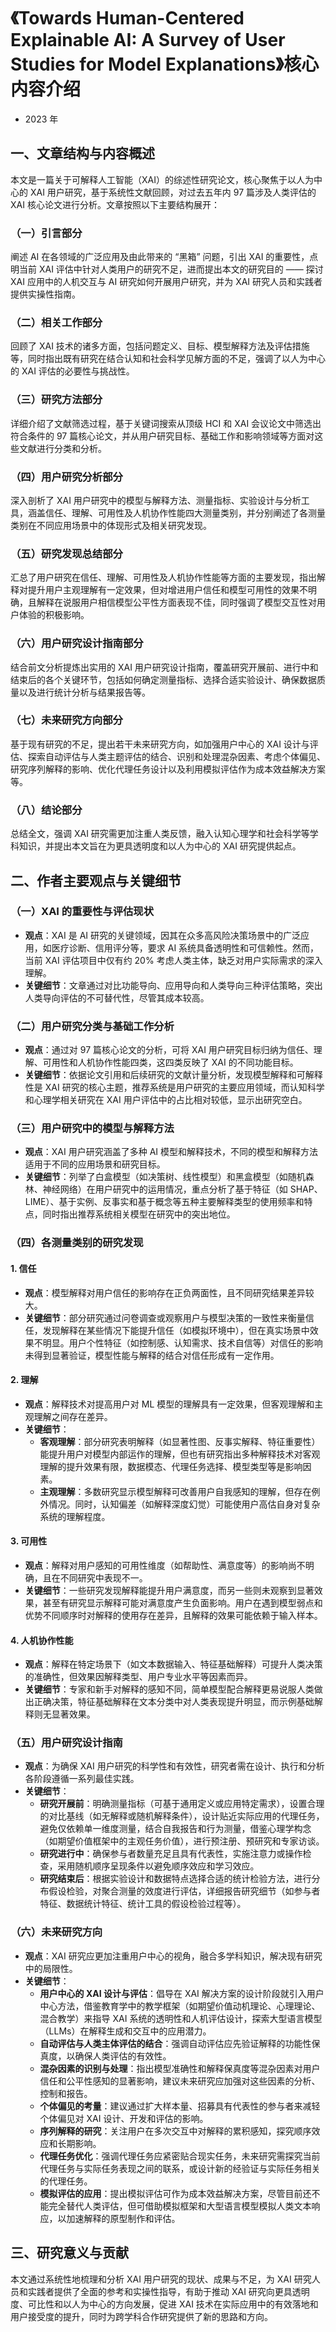# 《Towards Human-Centered Explainable AI: A Survey of User Studies for Model Explanations》核心内容介绍
- 2023 年
## 一、文章结构与内容概述

本文是一篇关于可解释人工智能（XAI）的综述性研究论文，核心聚焦于以人为中心的 XAI 用户研究，基于系统性文献回顾，对过去五年内 97 篇涉及人类评估的 XAI 核心论文进行分析。文章按照以下主要结构展开：

### （一）引言部分
阐述 AI 在各领域的广泛应用及由此带来的 “黑箱” 问题，引出 XAI 的重要性，点明当前 XAI 评估中针对人类用户的研究不足，进而提出本文的研究目的 —— 探讨 XAI 应用中的人机交互与 AI 研究如何开展用户研究，并为 XAI 研究人员和实践者提供实操性指南。

### （二）相关工作部分
回顾了 XAI 技术的诸多方面，包括问题定义、目标、模型解释方法及评估措施等，同时指出既有研究在结合认知和社会科学见解方面的不足，强调了以人为中心的 XAI 评估的必要性与挑战性。

### （三）研究方法部分
详细介绍了文献筛选过程，基于关键词搜索从顶级 HCI 和 XAI 会议论文中筛选出符合条件的 97 篇核心论文，并从用户研究目标、基础工作和影响领域等方面对这些文献进行分类和分析。

### （四）用户研究分析部分
深入剖析了 XAI 用户研究中的模型与解释方法、测量指标、实验设计与分析工具，涵盖信任、理解、可用性及人机协作性能四大测量类别，并分别阐述了各测量类别在不同应用场景中的体现形式及相关研究发现。

### （五）研究发现总结部分
汇总了用户研究在信任、理解、可用性及人机协作性能等方面的主要发现，指出解释对提升用户主观理解有一定效果，但对增进用户信任和模型可用性的效果不明确，且解释在说服用户相信模型公平性方面表现不佳，同时强调了模型交互性对用户体验的积极影响。

### （六）用户研究设计指南部分
结合前文分析提炼出实用的 XAI 用户研究设计指南，覆盖研究开展前、进行中和结束后的各个关键环节，包括如何确定测量指标、选择合适实验设计、确保数据质量以及进行统计分析与结果报告等。

### （七）未来研究方向部分
基于现有研究的不足，提出若干未来研究方向，如加强用户中心的 XAI 设计与评估、探索自动评估与人类主题评估的结合、识别和处理混杂因素、考虑个体偏见、研究序列解释的影响、优化代理任务设计以及利用模拟评估作为成本效益解决方案等。

### （八）结论部分
总结全文，强调 XAI 研究需更加注重人类反馈，融入认知心理学和社会科学等学科知识，并提出本文旨在为更具透明度和以人为中心的 XAI 研究提供起点。

## 二、作者主要观点与关键细节

### （一）XAI 的重要性与评估现状
- **观点**：XAI 是 AI 研究的关键领域，因其在众多高风险决策场景中的广泛应用，如医疗诊断、信用评分等，要求 AI 系统具备透明性和可信赖性。然而，当前 XAI 评估项目中仅有约 20% 考虑人类主体，缺乏对用户实际需求的深入理解。
- **关键细节**：文章通过对比功能导向、应用导向和人类导向三种评估策略，突出人类导向评估的不可替代性，尽管其成本较高。

### （二）用户研究分类与基础工作分析
- **观点**：通过对 97 篇核心论文的分析，可将 XAI 用户研究目标归纳为信任、理解、可用性和人机协作性能四类，这四类反映了 XAI 的不同功能目标。
- **关键细节**：依据论文引用和后续研究的文献计量分析，发现模型解释和可解释性是 XAI 研究的核心主题，推荐系统是用户研究的主要应用领域，而认知科学和心理学相关研究在 XAI 用户评估中的占比相对较低，显示出研究空白。

### （三）用户研究中的模型与解释方法
- **观点**：XAI 用户研究涵盖了多种 AI 模型和解释技术，不同的模型和解释方法适用于不同的应用场景和研究目标。
- **关键细节**：列举了白盒模型（如决策树、线性模型）和黑盒模型（如随机森林、神经网络）在用户研究中的运用情况，重点分析了基于特征（如 SHAP、LIME）、基于实例、反事实和基于概念等五种主要解释类型的使用频率和特点，同时指出推荐系统相关模型在研究中的突出地位。

### （四）各测量类别的研究发现
#### 1. 信任
- **观点**：模型解释对用户信任的影响存在正负两面性，且不同研究结果差异较大。
- **关键细节**：部分研究通过问卷调查或观察用户与模型决策的一致性来衡量信任，发现解释在某些情况下能提升信任（如模拟环境中），但在真实场景中效果不明显。用户个性特征（如控制感、认知需求、技术自信等）对信任的影响未得到显著验证，模型性能与解释的结合对信任形成有一定作用。

#### 2. 理解
- **观点**：解释技术对提高用户对 ML 模型的理解具有一定效果，但客观理解和主观理解之间存在差异。
- **关键细节**：
    - **客观理解**：部分研究表明解释（如显著性图、反事实解释、特征重要性）能提升用户对模型内部运作的理解，但也有研究指出多种解释技术对客观理解的提升效果有限，数据模态、代理任务选择、模型类型等是影响因素。
    - **主观理解**：多数研究显示模型解释可改善用户自我感知的理解，但存在例外情况。同时，认知偏差（如解释深度幻觉）可能使用户高估自身对复杂系统的理解程度。

#### 3. 可用性
- **观点**：解释对用户感知的可用性维度（如帮助性、满意度等）的影响尚不明确，且在不同研究中表现不一。
- **关键细节**：一些研究发现解释能提升用户满意度，而另一些则未观察到显著效果，甚至有研究显示解释可能对满意度产生负面影响。用户在遇到模型弱点和优势不同顺序时对解释的使用存在差异，且解释的效果可能依赖于输入样本。

#### 4. 人机协作性能
- **观点**：解释在特定场景下（如文本数据输入、特征基础解释）可提升人类决策的准确性，但效果因解释类型、用户专业水平等因素而异。
- **关键细节**：专家和新手对解释的感知不同，简单模型配合解释更易说服人类做出正确决策，特征基础解释在文本分类中对人类表现提升明显，而示例基础解释则无显著效果。

### （五）用户研究设计指南
- **观点**：为确保 XAI 用户研究的科学性和有效性，研究者需在设计、执行和分析各阶段遵循一系列最佳实践。
- **关键细节**：
    - **研究开展前**：明确测量指标（可基于通用定义或应用特定需求），设置合理的对比基线（如无解释或随机解释条件），设计贴近实际应用的代理任务，避免仅依赖单一维度测量，结合自我报告和行为测量，借鉴心理学构念（如期望价值框架中的主观任务价值），进行预注册、预研究和专家访谈。
    - **研究进行中**：确保参与者数量充足且具有代表性，实施注意力或操作检查，采用随机顺序呈现条件以避免顺序效应和学习效应。
    - **研究结束后**：根据实验设计和数据特点选择合适的统计检验方法，进行分布假设检验，对聚合测量的效度进行评估，详细报告研究细节（如参与者特征、数据统计特征、统计工具的假设检验过程等）。

### （六）未来研究方向
- **观点**：XAI 研究应更加注重用户中心的视角，融合多学科知识，解决现有研究中的局限性。
- **关键细节**：
    - **用户中心的 XAI 设计与评估**：倡导在 XAI 解决方案的设计阶段就引入用户中心方法，借鉴教育学中的教学框架（如期望价值动机理论、心理理论、混合教学）来指导 XAI 系统的透明性和人机评估设计，探索大型语言模型（LLMs）在解释生成和交互中的应用潜力。
    - **自动评估与人类主体评估的结合**：强调自动评估应先验证解释的功能性保真度，以确保人类评估的有效性。
    - **混杂因素的识别与处理**：指出模型准确性和解释保真度等混杂因素对用户信任和公平性感知的显著影响，建议未来研究应加强对这些因素的分析、控制和报告。
    - **个体偏见的考量**：建议通过扩大样本量、招募具有代表性的参与者来减轻个体偏见对 XAI 设计、开发和评估的影响。
    - **序列解释的研究**：关注用户在多次交互中对解释的累积感知，探究顺序效应和长期影响。
    - **代理任务优化**：强调代理任务应紧密贴合现实任务，未来研究需探究当前代理任务与实际任务表现之间的联系，或设计新的经验证与实际任务相关的代理任务。
    - **模拟评估的应用**：提出模拟评估可作为成本效益解决方案，尽管目前还不能完全替代人类评估，但可借助模拟框架和大型语言模型模拟人类文本响应，以加速解释的原型制作和评估。

## 三、研究意义与贡献
本文通过系统性地梳理和分析 XAI 用户研究的现状、成果与不足，为 XAI 研究人员和实践者提供了全面的参考和实操性指导，有助于推动 XAI 研究向更具透明度、可比性和以人为中心的方向发展，促进 XAI 技术在实际应用中的有效落地和用户接受度的提升，同时为跨学科合作研究提供了新的思路和方向。